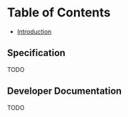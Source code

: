 # Table of Contents
* [Introduction](README.md)  

## Specification
TODO

## Developer Documentation
TODO
